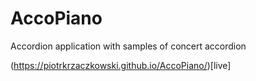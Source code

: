 # AccoPiano
Accordion application with samples of concert accordion

(https://piotrkrzaczkowski.github.io/AccoPiano/)[live]
